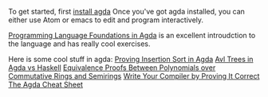 To get started, first [install agda](https://agda.readthedocs.io/en/v2.6.1/getting-started/installation.html)
Once you've got agda installed, you can either use Atom or emacs to edit and program interactively.

[Programming Language Foundations in Agda](https://plfa.github.io/) is an excellent introudction to the language and has really cool exercises.

Here is some cool stuff in agda:
[Proving Insertion Sort in Agda](https://wenkokke.github.io/2016/insertion-sort-in-agda/)
[Avl Trees in Agda vs Haskell](https://doisinkidney.com/posts/2018-07-30-verified-avl.html)
[Equivalence Proofs Between Polynomials over Commutative Rings and Semirings](https://wenkokke.github.io/2016/insertion-sort-in-agda/)
[Write Your Compiler by Proving It Correct](http://liamoc.net/posts/2015-08-23-verified-compiler.html)
[The Agda Cheat Sheet](https://github.com/alhassy/AgdaCheatSheet)
